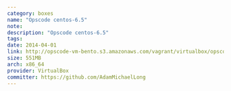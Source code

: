 ```yaml
---
category: boxes
name: "Opscode centos-6.5"
note: 
description: "Opscode centos-6.5"
tags:
date: 2014-04-01
link: http://opscode-vm-bento.s3.amazonaws.com/vagrant/virtualbox/opscode_centos-6.5_chef-provisionerless.box
size: 551MB
arch: x86_64
provider: VirtualBox
committer: https://github.com/AdamMichaelLong
---
```

